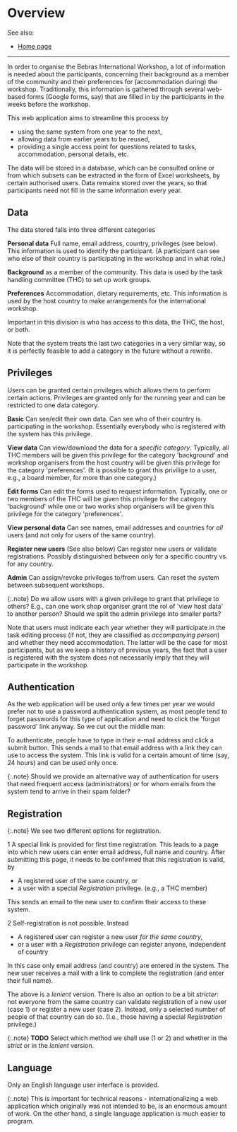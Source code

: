 Overview
===

See also:

* [Home page](index.md)

---

In order to organise the Bebras International Workshop, a lot of information is needed about the participants,
concerning their background as a member of the community and their preferences for (accommodation during) the workshop.
Traditionally, this information is gathered through several web-based forms (Google forms, say) that are filled in by
the participants in the weeks before the workshop.

This web application aims to streamline this process by

* using the same system from one year to the next,
* allowing data from earlier years to be reused,
* providing a single access point for questions related to tasks, accommodation, personal details, etc.

The data will be stored in a database, which can be consulted online or from which subsets can be extracted in the form
of Excel worksheets, by certain authorised users. Data remains stored over the years, so that participants need not fill
in the same information every year.

Data
----

The data stored falls into three different categories

**Personal data** Full name, email address, country, privileges (see below). This information is used to identify the
participant. (A participant can see who else of their country is participating in the workshop and in what role.)

**Background** as a member of the community. This data is used by the task handling committee (THC) to set up work
groups.

**Preferences** Accommodation, dietary requirements, etc. This information is used by the host country to make
arrangements for the international workshop.

Important in this division is who has access to this data, the THC, the host, or both.

Note that the system treats the last two categories in a very similar way, so it is perfectly feasible to add
a category in the future without a rewrite.

Privileges
---
Users can be granted certain privileges which allows them to perform certain actions. Privileges are granted
only for the running year and can be restricted to one data category.

**Basic** Can see/edit their own data. Can see who of their country is participating in the workshop. Essentially
everybody who is registered with the system has this privilege.

**View data** Can view/download the data for a *specific category*. Typically, all THC members
will be given this privilege for the category 'background' and workshop organisers from the host
country will be given this privilege for the category 'preferences'. (It is possible to grant this
privilige to a user, e.g., a board member, for more than one category.)

**Edit forms** Can edit the forms used to request information. Typically, one or two members of the THC
will be given this privilege for the category 'background' while one or two works shop organisers will be
given this privilege for the category 'preferences'.

**View personal data** Can see names, email addresses and countries for *all* users (and not only
for users of the same country).

**Register new users** (See also below) Can register new users or validate registrations. Possibly distinguished between
only for a specific country vs. for any country.

**Admin** Can assign/revoke privileges to/from users. Can reset the system between subsequent workshops.

{:.note}
Do we allow users with a given privilege to grant that privilege to others? E.g., can one work shop organiser grant the
rol of 'view host data' to
another person? Should we split the admin privilege into smaller parts?

Note that users must indicate each year whether they will participate in the task editing process (if not, they are
classified as *accompanying person*) and whether
they need accommodation. The latter will be the case for most participants, but as we keep a history of previous years,
the fact that a user is registered
with the system does not necessarily imply that they will participate in the workshop.

Authentication
---
As the web application will be used only a few times per year we would prefer not to use a password authentication
system, as most people tend to forget passwords for this type of application and need to click the 'forgot password'
link anyway. So we cut out the middle man:

To authenticate, people have to type in their e-mail address and click a submit button. This sends a mail to that email
address with a link they can use to access the system. This link is valid for a certain amount of time (say, 24 hours) and can be used
only once.

{:.note}
Should we provide an alternative way of authentication for users that need frequent access (administrators) or for whom
emails from the system
tend to arrive in their spam folder?

Registration
---

{:.note}
We see two different options for registration.

1 A special link is provided for first time registration. This leads to a page into which
new users can enter email address, full name and country. After submitting this page, it needs to
be confirmed that this registration is valid, by
* A registered user of the same country, or
* a user with a special *Registration* privilege. (e.g., a THC member)

This sends an email to the new user to confirm their access to these system.

2 Self-registration is not possible. Instead
* A registered user can register a new user *for the same country*,
* or a user with a *Registration* privilege can register anyone, independent of country

In this case only email address (and country) are entered in the system. The new user receives
a mail with a link to complete the registration (and enter their full name).

The above is a *lenient* version. There is also an option to be a bit *stricter*: not everyone from the
same country can validate registration of a new user (case 1) or register a new user (case 2). Instead, only a selected
number of people of that country can do so. (I.e., those having a special *Registration* privilege.)

{:.note}
**TODO** Select which method we shall use (1 or 2) and whether in the *strict* or in the *lenient* version.

Language
--------
Only an English language user interface is provided.

{:.note}
This is important for technical reasons - internationalizing a web application which originally was not intended to be,
is an enormous amount of work. On the other hand, a single language application is much easier to program.



